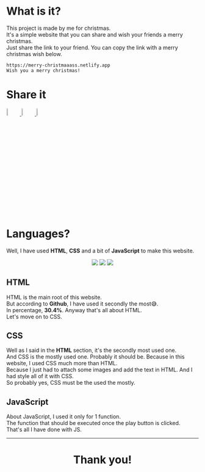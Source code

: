 # What is it?
This project is made by me for christmas.<br>
It's a simple website that you can share and wish your friends a merry christmas.<br>
Just share the link to your friend. You can copy the link with a merry christmas wish below.

```
https://merry-christmaaass.netlify.app
Wish you a merry christmas!
```

# Share it

<a href="https://web.whatsapp.com/send?text=https://merry-christmaaass.netlify.app Wish you a merry christmas!">
<img src="https://user-images.githubusercontent.com/86107234/146312300-df00fa27-2c33-4a0c-9c14-66fa2440abf4.png" width="7%">
</a>
<a href="https://t.me/share/url?url=https://merry-christmaaass.netlify.app&text=Wish you a merry christmas!">
<img src="https://user-images.githubusercontent.com/86107234/146312288-7efb4b1e-9000-4c4a-b7f5-1b837098ff17.png" width="7%">
</a>
<a href="https://www.facebook.com/sharer.php?t=https://merry-christmaaass.netlify.app Wish you a merry christmas">
<img src="https://user-images.githubusercontent.com/86107234/146312298-d4176976-ef23-4631-a15a-3ba8ab9f80de.png" width="7%">
</a>

# Languages?
Well, I have used <b>HTML</b>, <b>CSS</b> and a bit of <b>JavaScript</b> to make this website.
<div align="center">
<a href="https://github.com/Infroid-Coder/Merry-Christmas#html"><img src="https://shields.io/badge/📙-HTML-orange"></a>
<a href="https://github.com/Infroid-Coder/Merry-Christmas#css"><img src="https://shields.io/badge/📘-CSS-blue"></a>
<a href="https://github.com/Infroid-Coder/Merry-Christmas#javascript"><img src="https://shields.io/badge/📗-JavaScript-green"></a>
</div>

## HTML
HTML is the main root of this website.
<br>But according to <b>Github</b>, 
I have used it secondly the most😅.<br>In percentage, <b>30.4%</b>. Anyway that's all about HTML.<br>Let's move on to CSS.

## CSS
Well as I said in the <b>HTML</b> section, it's the secondly most used one.
<br>And CSS is the mostly used one. Probably it should be. Because in this website, I used CSS much more than HTML.
<br>Because I just had to attach some images and add the text in HTML. And I had style all of it with CSS. 
<br>So probably yes, CSS must be the used the mostly.

## JavaScript
About JavaScript, I used it only for 1 function.
<br>The function that should be executed once the play button is clicked.
<br>That's all I have done with JS.
<hr>
<div align="center">
  <h1>Thank you!</h1>
</div>
